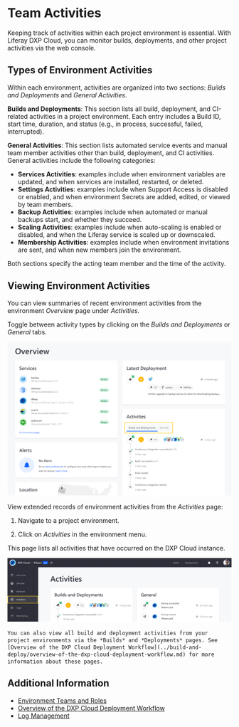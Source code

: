 # Team Activities

Keeping track of activities within each project environment is essential. With Liferay DXP Cloud, you can monitor builds, deployments, and other project activities via the web console.

## Types of Environment Activities

Within each environment, activities are organized into two sections: *Builds and Deployments* and *General Activities*.

**Builds and Deployments**: This section lists all build, deployment, and CI-related activities in a project environment. Each entry includes a Build ID, start time, duration, and status (e.g., in process, successful, failed, interrupted).

**General Activities**: This section lists automated service events and manual team member activities other than build, deployment, and CI activities. General activities include the following categories:

* **Services Activities**: examples include when environment variables are updated, and when services are installed, restarted, or deleted.
* **Settings Activities**: examples include when Support Access is disabled or enabled, and when environment Secrets are added, edited, or viewed by team members.
* **Backup Activities**: examples include when automated or manual backups start, and whether they succeed.
* **Scaling Activities**: examples include when auto-scaling is enabled or disabled, and when the Liferay service is scaled up or downscaled.
* **Membership Activities**: examples include when environment invitations are sent, and when new members join the environment.

Both sections specify the acting team member and the time of the activity.

## Viewing Environment Activities

You can view summaries of recent environment activities from the environment *Overview* page under *Activities*.

Toggle between activity types by clicking on the *Builds and Deployments* or *General* tabs.

![Figure 1: View environment activities from the Overview page.](./team-activities/images/01.png)

View extended records of environment activities from the *Activities* page:

1. Navigate to a project environment.

1. Click on *Activities* in the environment menu.

This page lists all activities that have occurred on the DXP Cloud instance.

![Figure 2: View extended environment activities from the Activities page.](./team-activities/images/02.png)

```{note}
You can also view all build and deployment activities from your project environments via the *Builds* and *Deployments* pages. See [Overview of the DXP Cloud Deployment Workflow](../build-and-deploy/overview-of-the-dxp-cloud-deployment-workflow.md) for more information about these pages.
```

## Additional Information

* [Environment Teams and Roles](./environment-teams-and-roles.md)
* [Overview of the DXP Cloud Deployment Workflow](../build-and-deploy/overview-of-the-dxp-cloud-deployment-workflow.md)
* [Log Management](../troubleshooting/reading-dxp-cloud-service-logs.md)

